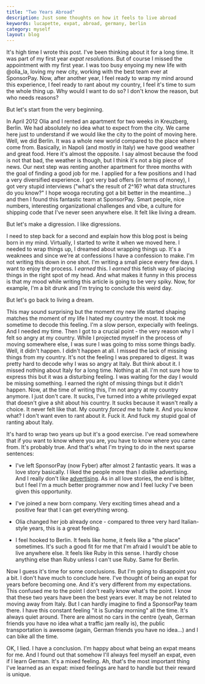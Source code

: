 ```yaml
---
title: "Two Years Abroad"
description: Just some thoughts on how it feels to live abroad
keywords: lucapette, expat, abroad, germany, berlin
category: myself
layout: blog
---
```


It's high time I wrote this post. I've been thinking about it for a long time. It was part of my first year *expat resolutions*. But of course I missed the appointment with my first year. I was too busy enyoing my new life with @olia_la, loving my new city, working with the best team ever at SponsorPay. Now, after another year,
I feel ready to wrap my mind around this experience, I feel ready to rant
about my country, I feel it's time to sum the whole thing up. Why would I want to do so? I don't know the reason, but who needs reasons?

But let's start from the very beginning.

In April 2012 Olia and I rented an apartment for two weeks in Kreuzberg,
Berlin. We had absolutely no idea what to expect from the city. We came here
just to understand if we would like the city to the point of moving here.
Well, we did Berlin. It was a whole new world compared to the place
where I come from. Basically, in Napoli (and mostly in Italy) we have good
weather and great food. Here it's almost the opposite. I say almost because
the food is not that bad, the weather is though, but I think it's not a big piece of news. Our next step was renting another apartment for three months with the goal of finding a good job for me. I applied for a few positions and I had a very
diversified experience. I got very bad offers (in terms of money), I got very
stupid interviews ("what's the result of 2^16? what data structures do you
know?" I hope wooga recruting got a bit better in the meantime...) and then I
found this fantastic team at SponsorPay. Smart people, nice numbers,
interesting organizational challenges and vibe, a culture for shipping code
that I've never seen anywhere else. It felt like living a dream.

But let's make a digression. I like digressions.

I need to step back for a second and explain how this blog post is being born
in my mind. Virtually, I started to write it when we moved here. I needed to
wrap things up, I dreamed about wrapping things up. It's a weaknees and since
we're at confessions I have a confession to make. I'm not writing
this down in one shot. I'm writing a small piece every few days. I want to
enjoy the process. I _earned_ this. I _earned_ this fetish way of placing
things in the right spot of my head. And what makes it funny in this process
is that my mood while writing this article is going to be very spiky. Now, for
example, I'm a bit drunk and I'm trying to conclude this weird day.

But let's go back to living a dream.

This may sound surprising but the moment my new life started shaping matches
the moment of my life I hated my country the most. It took me sometime to
decode this feeling. I'm a slow person, expecially with feelings. And I
needed my time. Then I got to a crucial point - the very reason why I felt
so angry at my country.  While I projected myself in the process of moving
somewhere else, I was sure I was going to miss some things badly. Well, it
didn't happen. I didn't happen at all. I missed the lack of missing things
from my country.  It's not the feeling I was prepared to digest. It was pretty
hard to decode why I was so angry at Italy. But think about it. I missed
nothing about Italy for a long time. Nothing at all. I'm not sure how to
express this but it was a disturbing feeling. I was waiting for the day I
would be missing something. I earned the right of missing things but it didn't
happen. Now, at the time of writing this, I'm not angry at my country
anymore. I just don't care. It sucks, I've turned into a white privileged
expat that doesn't give a shit about his country. It sucks because it wasn't
really a choice. It never felt like that. My country _forced_ me to hate
it. And you know what? I don't want even to rant about it. Fuck it. And fuck
my stupid goal of ranting about Italy.

It's hard to wrap two years up but it's a good exercise. I've read somewhere
that if you want to know where you are, you have to know where you came from. It's probably true. And that's what I'm trying to do in the next sparse sentences:

- I've left SponsorPay (now Fyber) after almost 2 fantastic years. It was a love
story basically. I liked the people more than I dislike advertising. And I really don't like [advertising](https://www.youtube.com/watch?v=E_F5GxCwizc). As in all love
stories, the end is bitter, but I feel I'm a much better programmer now and I feel
lucky I've been given this opportunity.

- I've joined a new born company. Very exciting times ahead and a positive
fear that I can get everything wrong.

- Olia changed her job already once - compared to three very hard Italian-style years, this is a great feeling.

- I feel hooked to Berlin. It feels like home, it feels like a "the place" sometimes.
It's such a good fit for me that I'm afraid I would't be able to live anywhere else. It
feels like Ruby in this sense. I hardly chose anything else than Ruby unless
I can't use Ruby. Same for Berlin.

Now I guess it's time for some conclusions. But I'm going to disappoint you a
bit. I don't have much to conclude here. I've thought of being an expat for
years before becoming one. And it's very different from my expectations. This
confused me to the point I don't really know what's the point. I know that
these two years have been the best years ever. It may be not related to moving away from Italy. But I can hardly imagine to find a SponsorPay team there. 
I have this constant feeling "it is Sunday morning" all the time. It's always quiet around. There are almost no cars in the centre (yeah, German friends you have no idea what a traffic jam really is), the public transportation is awesome (again, German friends you have no idea...) and I can bike all the time.

OK, I lied. I have a conclusion. I'm happy about what being an expat means for
me. And I found out that somehow I'll always feel myself an expat, even if I learn
German. It's a mixed feeling. Ah, that's the most important thing I've learned
as an expat: mixed feelings are hard to handle but their reward is unique.
